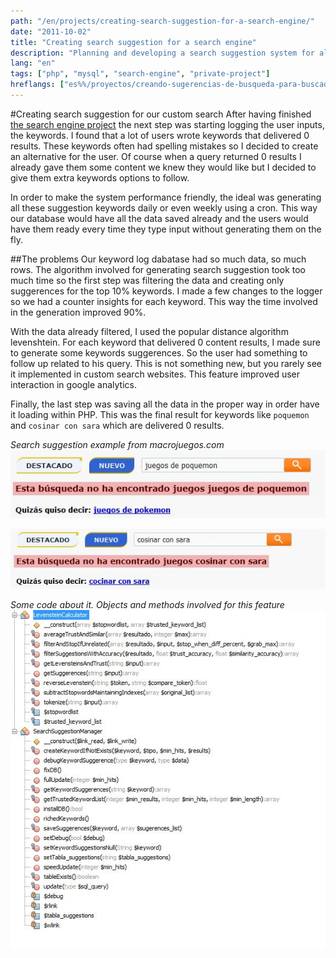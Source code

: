 ```yaml
---
path: "/en/projects/creating-search-suggestion-for-a-search-engine/"
date: "2011-10-02"
title: "Creating search suggestion for a search engine"
description: "Planning and developing a search suggestion system for all the major queries we had logged in our databases."
lang: "en"
tags: ["php", "mysql", "search-engine", "private-project"]
hreflangs: ["es%%/proyectos/creando-sugerencias-de-busqueda-para-buscador-interno/", "en%%/en/projects/creating-search-suggestion-for-a-search-engine/"]
---
```

#Creating search suggestion for our custom search
After having finished [the search engine project](/en/projects/developing-custom-search-solution-inverted-index/) the next step was starting logging the user inputs, the keywords. I found that a lot of users wrote keywords that delivered 0 results. These keywords often had spelling mistakes so I decided to create an alternative for the user. Of course when a query returned 0 results I already gave them some content we knew they would like but I decided to give them extra keywords options to follow.

In order to make the system performance friendly, the ideal was generating all these suggestion keywords daily or even weekly using a cron. This way our database would have all the data saved already and the users would have them ready every time they type input without generating them on the fly.

##The problems
Our keyword log dabatase had so much data, so much rows. The algorithm involved for generating search suggestion took too much time so the first step was filtering the data and creating only suggerences for the top 10% keywords. I made a few changes to the logger so we had a counter insights for each keyword. This way the time involved in the generation improved 90%.

With the data already filtered, I used the popular distance algorithm levenshtein. For each keyword that delivered 0 content results, I made sure to generate some keywords suggerences. So the user had something to follow up related to his query. This is not something new, but you rarely see it implemented in custom search websites. This feature improved user interaction in google analytics.

Finally, the last step was saving all the data in the proper way in order have it loading within PHP. This was the final result for keywords like `poquemon` and `cosinar con sara` which are delivered 0 results.

*Search suggestion example from macrojuegos.com*
![Search suggestion](sample1.jpg)

![Another earch suggestion](sample2.jpg)

*Some code about it. Objects and methods involved for this feature*
![Code example](code-involved.jpg)